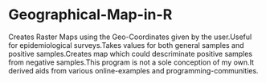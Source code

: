 # Geographical-Map-in-R
Creates Raster Maps using the Geo-Coordinates given by the user.Useful for epidemiological surveys.Takes values for both general samples and positive samples.Creates map which could 
descriminate positive samples from negative samples.This program is not a sole conception of my own.It derived aids from various online-examples and programming-communities.
